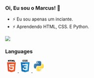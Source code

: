 ### Oi, Eu sou o Marcus! 👋

- ⚡  Eu sou apenas um inciante.
- ⚡  Aprendendo HTML, CSS. E Python.

<a href="https://github.com/wrmarcus12">
  <img align="center" src="https://github-readme-stats.vercel.app/api?username=wrmarcus12&show_icons=true&theme=chartreuse-dark" />
</a>
<!-- <a href="https://github.com/anuraghazra/convoychat">
  <img align="center" src="https://github-readme-stats.vercel.app/api/top-langs/?username=anuraghazra&layout=compact" />
</a> -->



<h3 align="left">Languages</h3>
<p align="left"> 
  <a href="https://github.com/wrmarcus12/" target="_blank"> <img src="https://raw.githubusercontent.com/devicons/devicon/master/icons/html5/html5-original-wordmark.svg" alt="html5" width="40" height="40"/> </a> 
  <a href="https://github.com/wrmarcus12" target="_blank"> <img src="https://raw.githubusercontent.com/devicons/devicon/master/icons/css3/css3-original-wordmark.svg" alt="css3" width="40" height="40"/> </a> 
  <a href="https://github.com/wrmarcus12"> <img src="https://raw.githubusercontent.com/devicons/devicon/master/icons/python/python-original.svg" alt="python" width="40" height="40"/> </a> </p>




<!--
GitHub Profile Readme Generator - "https://rahuldkjain.github.io/gh-profile-readme-generator/"
GitHub Profile Examples & Resources - "https://github.com/coderjojo/creative-profile-readme"

-->
